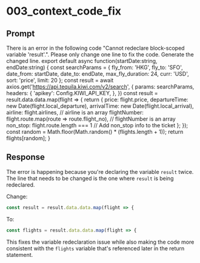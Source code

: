 # 003_context_code_fix

## Prompt

There is an error in the following code "Cannot redeclare block-scoped variable 'result'.". Please only change one line to fix the code. Generate the changed line.
export default async function(startDate:string, endDate:string) {
    const searchParams = {
        fly_from: 'HKG',
        fly_to: 'SFO',
        date_from: startDate,
        date_to: endDate,
        max_fly_duration: 24,
        curr: 'USD',
        sort: 'price',
        limit: 20
    };
    const result = await axios.get('https://api.tequila.kiwi.com/v2/search', {
        params: searchParams,
        headers: {
        'apikey': Config.KIWI_API_KEY,
        },
    })
    const result = result.data.data.map(flight => {
        return {
        price: flight.price,
        departureTime: new Date(flight.local_departure),
        arrivalTime: new Date(flight.local_arrival),
        airline: flight.airlines, // airline is an array
        flightNumber: flight.route.map(route => route.flight_no), // flightNumber is an array
        non_stop: flight.route.length === 1 // Add non_stop info to the ticket
        };
    });
    const random = Math.floor(Math.random() * (flights.length + 1));
    return flights[random];
}

## Response

The error is happening because you're declaring the variable `result` twice. The line that needs to be changed is the one where `result` is being redeclared.

Change:
```javascript
const result = result.data.data.map(flight => {
```

To:
```javascript
const flights = result.data.data.map(flight => {
```

This fixes the variable redeclaration issue while also making the code more consistent with the `flights` variable that's referenced later in the return statement.

